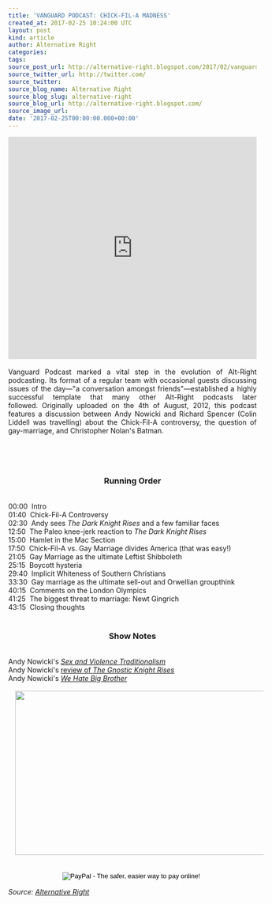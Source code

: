```yaml
---
title: 'VANGUARD PODCAST: CHICK-FIL-A MADNESS'
created_at: 2017-02-25 10:24:00 UTC
layout: post
kind: article
author: Alternative Right
categories: 
tags: 
source_post_url: http://alternative-right.blogspot.com/2017/02/vanguard-podcast-chick-fil-madness.html
source_twitter_url: http://twitter.com/
source_twitter: 
source_blog_name: Alternative Right
source_blog_slug: alternative-right
source_blog_url: http://alternative-right.blogspot.com/
source_image_url: 
date: '2017-02-25T00:00:00.000+00:00'
---
```

<div dir="ltr" style="text-align: left;" trbidi="on"><iframe frameborder="no" height="450" scrolling="no" src="https://w.soundcloud.com/player/?url=https%3A//api.soundcloud.com/tracks/309395039&amp;auto_play=false&amp;hide_related=false&amp;show_comments=true&amp;show_user=true&amp;show_reposts=false&amp;visual=true" width="100%"></iframe><br /><br /><div style="text-align: justify;">Vanguard Podcast marked a vital step in the evolution of Alt-Right podcasting. Its format of a regular team with occasional guests discussing issues of the day—"a conversation amongst friends"—established a highly successful template that many other Alt-Right podcasts later followed.&nbsp;Originally uploaded on the 4th of August, 2012, this podcast features a discussion between Andy Nowicki and Richard Spencer (Colin Liddell was travelling) about the Chick-Fil-A controversy, the question of gay-marriage, and Christopher Nolan's Batman.<br /><br /><a name='more'></a><h3 style="text-align: center;"><br /></h3><h3 style="text-align: center;">Running Order</h3><div style="text-align: center;"><br /></div>00:00 &nbsp;Intro<br />01:40 &nbsp;Chick-Fil-A Controversy<br />02:30 &nbsp;Andy sees <i>The Dark Knight Rises </i>and a few familiar faces<br />12:50 &nbsp;The Paleo knee-jerk reaction to&nbsp;<i>The Dark Knight Rises</i><br />15:00 &nbsp;Hamlet in the Mac Section<br />17:50 &nbsp;Chick-Fil-A vs. Gay Marriage divides America (that was easy!)<br />21:05 &nbsp;Gay Marriage as the ultimate Leftist Shibboleth<br />25:15 &nbsp;Boycott hysteria<br />29:40 &nbsp;Implicit Whiteness of Southern Christians<br />33:30 &nbsp;Gay marriage as the ultimate sell-out and Orwellian groupthink<br />40:15 &nbsp;Comments on the London Olympics<br />41:25 &nbsp;The biggest threat to marriage: Newt Gingrich<br />43:15 &nbsp;Closing thoughts<br /><br /><h3 style="text-align: center;">Show Notes</h3><br />Andy Nowicki's <i><a href="http://alternative-right.blogspot.com/2015/12/sex-and-violence-traditionalism.html" target="_blank">Sex and Violence Traditionalism</a></i><br />Andy Nowicki's <a href="http://alternative-right.blogspot.com/2017/02/the-gnostic-knight-rises.html" target="_blank">review of <i>The Gnostic Knight Rises</i></a><br />Andy Nowicki's <i><a href="http://alternative-right.blogspot.com/2012/09/we-hate-big-brother.html" target="_blank">We Hate Big Brother</a></i><br /><br /><div class="separator" style="clear: both; text-align: center;"><a href="https://4.bp.blogspot.com/-F1qLM2FMJTc/WLCnsghz76I/AAAAAAAACi0/jU_OitknQ1Y-6-aIrT-Y7PfyyFfzi2pfwCLcB/s1600/Chicken.jpg" imageanchor="1" style="margin-left: 1em; margin-right: 1em;"><img border="0" height="332" src="https://4.bp.blogspot.com/-F1qLM2FMJTc/WLCnsghz76I/AAAAAAAACi0/jU_OitknQ1Y-6-aIrT-Y7PfyyFfzi2pfwCLcB/s400/Chicken.jpg" width="550" /></a></div><br br="" /><br /><form action="https://www.paypal.com/cgi-bin/webscr" method="post" style="text-align: justify;" target="_top"><div style="text-align: center;"><i><span style="font-family: inherit;"><span style="color: black; font-family: &quot;arial&quot; , &quot;helvetica&quot; , sans-serif; line-height: normal;"><span style="font-family: inherit;"><input alt="PayPal - The safer, easier way to pay online!" border="0" name="submit" src="https://www.paypalobjects.com/en_US/i/btn/btn_donateCC_LG.gif" type="image" />&nbsp;<img alt="" border="0" height="1" src="https://www.paypalobjects.com/en_US/i/scr/pixel.gif" width="1" /></span></span></span></i></div></form></div></div><img src="http://feeds.feedburner.com/~r/blogspot/SBfLZ/~4/mmgKJhKgBHs" height="1" width="1" alt=""/><div class="">
    <i>Source: <a href="http://alternative-right.blogspot.com/">Alternative Right</a></i>
</div>
